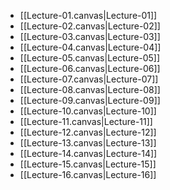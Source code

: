 * [[Lecture-01.canvas|Lecture-01]]
* [[Lecture-02.canvas|Lecture-02]]
* [[Lecture-03.canvas|Lecture-03]]
* [[Lecture-04.canvas|Lecture-04]]
* [[Lecture-05.canvas|Lecture-05]]
* [[Lecture-06.canvas|Lecture-06]]
* [[Lecture-07.canvas|Lecture-07]]
* [[Lecture-08.canvas|Lecture-08]]
* [[Lecture-09.canvas|Lecture-09]]
* [[Lecture-10.canvas|Lecture-10]]
* [[Lecture-11.canvas|Lecture-11]]
* [[Lecture-12.canvas|Lecture-12]]
* [[Lecture-13.canvas|Lecture-13]]
* [[Lecture-14.canvas|Lecture-14]]
* [[Lecture-15.canvas|Lecture-15]]
* [[Lecture-16.canvas|Lecture-16]]